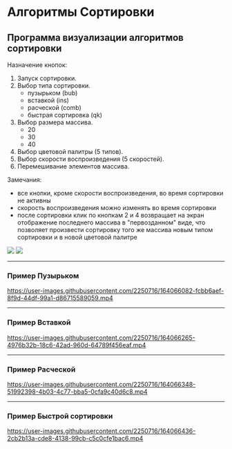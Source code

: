 # Алгоритмы Сортировки

## Программа визуализации алгоритмов сортировки

Назначение кнопок:
1. Запуск сортировки.
2. Выбор типа сортировки.
    - пузырьком (bub)
    - вставкой (ins)
    - расческой (comb)
    - быстрая сортировка (qk)
3. Выбор размера массива.
    - 20
    - 30
    - 40
4. Выбор цветовой палитры (5 типов).
5. Выбор скорости воспроизведения (5 скоростей).
6. Перемешивание элементов массива.

Замечания: 
- все кнопки, кроме скорости воспроизведения, во время сортировки не активны
- скорость воспроизведения можно изменять во время сортировки
- после сортировки клик по кнопкам 2 и 4 возвращает на экран отображение последнего массива в "первозданном" виде, что позволяет произвести сортировку того же массива новым типом сортировки и в новой цветовой палитре

<image src="https://github.com/DarkLab/SortingAlgorithms/blob/master/AuxiliaryFiles/Screen_01.png"/>
            
<image src="https://github.com/DarkLab/SortingAlgorithms/blob/master/AuxiliaryFiles/Screen_02.png"/>

---
### Пример Пузырьком

https://user-images.githubusercontent.com/2250716/164066082-fcbb6aef-8f9d-44df-99a1-d86715589059.mp4

---
### Пример Вставкой

https://user-images.githubusercontent.com/2250716/164066265-4976b32b-18c6-42ad-960d-64789f456eaf.mp4

---
### Пример Расческой

https://user-images.githubusercontent.com/2250716/164066348-51992398-4b03-4c77-bba5-0cfa9c40d6c8.mp4

---
### Пример Быстрой сортировки

https://user-images.githubusercontent.com/2250716/164066436-2cb2b13a-cde8-4138-99cb-c5c0cfe1bac6.mp4
